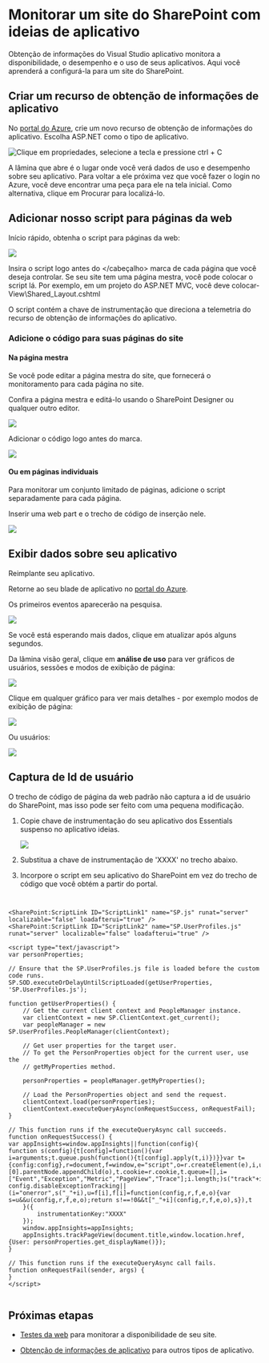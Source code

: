 <properties 
    pageTitle="Monitorar um site do SharePoint com ideias de aplicativo" 
    description="Iniciar um novo aplicativo de monitoramento com uma nova chave de instrumentação" 
    services="application-insights" 
    documentationCenter=""
    authors="alancameronwills" 
    manager="douge"/>

<tags 
    ms.service="application-insights" 
    ms.workload="tbd" 
    ms.tgt_pltfrm="ibiza" 
    ms.devlang="na" 
    ms.topic="article" 
    ms.date="03/24/2016" 
    ms.author="awills"/>

# <a name="monitor-a-sharepoint-site-with-application-insights"></a>Monitorar um site do SharePoint com ideias de aplicativo


Obtenção de informações do Visual Studio aplicativo monitora a disponibilidade, o desempenho e o uso de seus aplicativos. Aqui você aprenderá a configurá-la para um site do SharePoint.


## <a name="create-an-application-insights-resource"></a>Criar um recurso de obtenção de informações de aplicativo


No [portal do Azure](https://portal.azure.com), crie um novo recurso de obtenção de informações do aplicativo. Escolha ASP.NET como o tipo de aplicativo.

![Clique em propriedades, selecione a tecla e pressione ctrl + C](./media/app-insights-sharepoint/01-new.png)


A lâmina que abre é o lugar onde você verá dados de uso e desempenho sobre seu aplicativo. Para voltar a ele próxima vez que você fazer o login no Azure, você deve encontrar uma peça para ele na tela inicial. Como alternativa, clique em Procurar para localizá-lo.
    


## <a name="add-our-script-to-your-web-pages"></a>Adicionar nosso script para páginas da web

Início rápido, obtenha o script para páginas da web:

![](./media/app-insights-sharepoint/02-monitor-web-page.png)

Insira o script logo antes do &lt;/cabeçalho&gt; marca de cada página que você deseja controlar. Se seu site tem uma página mestra, você pode colocar o script lá. Por exemplo, em um projeto do ASP.NET MVC, você deve colocar-View\Shared\_Layout.cshtml

O script contém a chave de instrumentação que direciona a telemetria do recurso de obtenção de informações do aplicativo.

### <a name="add-the-code-to-your-site-pages"></a>Adicione o código para suas páginas do site

#### <a name="on-the-master-page"></a>Na página mestra

Se você pode editar a página mestra do site, que fornecerá o monitoramento para cada página no site.

Confira a página mestra e editá-lo usando o SharePoint Designer ou qualquer outro editor.

![](./media/app-insights-sharepoint/03-master.png)


Adicionar o código logo antes do </head> marca. 


![](./media/app-insights-sharepoint/04-code.png)

#### <a name="or-on-individual-pages"></a>Ou em páginas individuais

Para monitorar um conjunto limitado de páginas, adicione o script separadamente para cada página. 

Inserir uma web part e o trecho de código de inserção nele.


![](./media/app-insights-sharepoint/05-page.png)


## <a name="view-data-about-your-app"></a>Exibir dados sobre seu aplicativo

Reimplante seu aplicativo.

Retorne ao seu blade de aplicativo no [portal do Azure](https://portal.azure.com).

Os primeiros eventos aparecerão na pesquisa. 

![](./media/app-insights-sharepoint/09-search.png)

Se você está esperando mais dados, clique em atualizar após alguns segundos.

Da lâmina visão geral, clique em **análise de uso** para ver gráficos de usuários, sessões e modos de exibição de página:

![](./media/app-insights-sharepoint/06-usage.png)

Clique em qualquer gráfico para ver mais detalhes - por exemplo modos de exibição de página:

![](./media/app-insights-sharepoint/07-pages.png)

Ou usuários:


![](./media/app-insights-sharepoint/08-users.png)


## <a name="capturing-user-id"></a>Captura de Id de usuário


O trecho de código de página da web padrão não captura a id de usuário do SharePoint, mas isso pode ser feito com uma pequena modificação.


1. Copie chave de instrumentação do seu aplicativo dos Essentials suspenso no aplicativo ideias. 


    ![](./media/app-insights-sharepoint/02-props.png)

2. Substitua a chave de instrumentação de 'XXXX' no trecho abaixo. 
3. Incorpore o script em seu aplicativo do SharePoint em vez do trecho de código que você obtém a partir do portal.



```


<SharePoint:ScriptLink ID="ScriptLink1" name="SP.js" runat="server" localizable="false" loadafterui="true" /> 
<SharePoint:ScriptLink ID="ScriptLink2" name="SP.UserProfiles.js" runat="server" localizable="false" loadafterui="true" /> 
  
<script type="text/javascript"> 
var personProperties; 
  
// Ensure that the SP.UserProfiles.js file is loaded before the custom code runs. 
SP.SOD.executeOrDelayUntilScriptLoaded(getUserProperties, 'SP.UserProfiles.js'); 
  
function getUserProperties() { 
    // Get the current client context and PeopleManager instance. 
    var clientContext = new SP.ClientContext.get_current(); 
    var peopleManager = new SP.UserProfiles.PeopleManager(clientContext); 
     
    // Get user properties for the target user. 
    // To get the PersonProperties object for the current user, use the 
    // getMyProperties method. 
    
    personProperties = peopleManager.getMyProperties(); 
  
    // Load the PersonProperties object and send the request. 
    clientContext.load(personProperties); 
    clientContext.executeQueryAsync(onRequestSuccess, onRequestFail); 
} 
     
// This function runs if the executeQueryAsync call succeeds. 
function onRequestSuccess() { 
var appInsights=window.appInsights||function(config){
function s(config){t[config]=function(){var i=arguments;t.queue.push(function(){t[config].apply(t,i)})}}var t={config:config},r=document,f=window,e="script",o=r.createElement(e),i,u;for(o.src=config.url||"//az416426.vo.msecnd.net/scripts/a/ai.0.js",r.getElementsByTagName(e)[0].parentNode.appendChild(o),t.cookie=r.cookie,t.queue=[],i=["Event","Exception","Metric","PageView","Trace"];i.length;)s("track"+i.pop());return config.disableExceptionTracking||(i="onerror",s("_"+i),u=f[i],f[i]=function(config,r,f,e,o){var s=u&&u(config,r,f,e,o);return s!==!0&&t["_"+i](config,r,f,e,o),s}),t
    }({
        instrumentationKey:"XXXX"
    });
    window.appInsights=appInsights;
    appInsights.trackPageView(document.title,window.location.href, {User: personProperties.get_displayName()});
} 
  
// This function runs if the executeQueryAsync call fails. 
function onRequestFail(sender, args) { 
} 
</script> 


```



## <a name="next-steps"></a>Próximas etapas

* [Testes da web](app-insights-monitor-web-app-availability.md) para monitorar a disponibilidade de seu site.

* [Obtenção de informações de aplicativo](app-insights-overview.md) para outros tipos de aplicativo.



<!--Link references-->


 